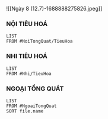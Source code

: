 ![[Ngày 8 (12.7)-1688888275826.jpeg]]

### NỘI TIÊU HOÁ
```dataview
LIST
FROM #NoiTongQuat/TieuHoa 
```

### NHI TIÊU HOÁ
```dataview
LIST
FROM #Nhi/TieuHoa 
```


### NGOẠI TỔNG QUÁT
```dataview
LIST
FROM #NgoaiTongQuat 
SORT file.name
```